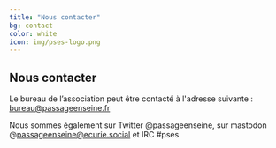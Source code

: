 ```yaml
---
title: "Nous contacter"
bg: contact
color: white
icon: img/pses-logo.png
---
```


## Nous contacter

Le bureau de l’association peut être contacté à l'adresse suivante : <a href="mailto:bureau@passageenseine.fr">bureau@passageenseine.fr</a>

Nous sommes également sur Twitter @passageenseine, sur mastodon @passageenseine@ecurie.social et IRC #pses
